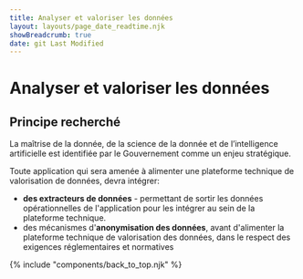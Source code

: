 ```yaml
---
title: Analyser et valoriser les données
layout: layouts/page_date_readtime.njk
showBreadcrumb: true
date: git Last Modified
---
```


# Analyser et valoriser les données

## Principe recherché

La maîtrise de la donnée, de la science de la donnée et de l’intelligence artificielle est identifiée par le Gouvernement comme un enjeu stratégique.

Toute application qui sera amenée à alimenter une plateforme technique de valorisation de données, devra intégrer:

- **des extracteurs de données** - permettant de sortir les données opérationnelles de l'application pour les intégrer au sein de la plateforme technique.
- des mécanismes d'**anonymisation des données**, avant d'alimenter la plateforme technique de valorisation des données, dans le respect des exigences réglementaires et normatives
 
{% include "components/back_to_top.njk" %}

